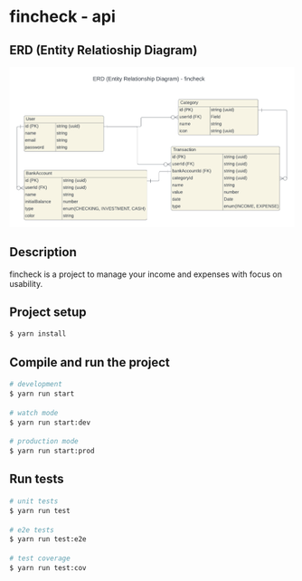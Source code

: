 # fincheck - api

## ERD (Entity Relatioship Diagram)

<img src="./erd.png" alt="erd">

## Description

fincheck is a project to manage your income and expenses with focus on usability.

## Project setup

```bash
$ yarn install
```

## Compile and run the project

```bash
# development
$ yarn run start

# watch mode
$ yarn run start:dev

# production mode
$ yarn run start:prod
```

## Run tests

```bash
# unit tests
$ yarn run test

# e2e tests
$ yarn run test:e2e

# test coverage
$ yarn run test:cov
```
